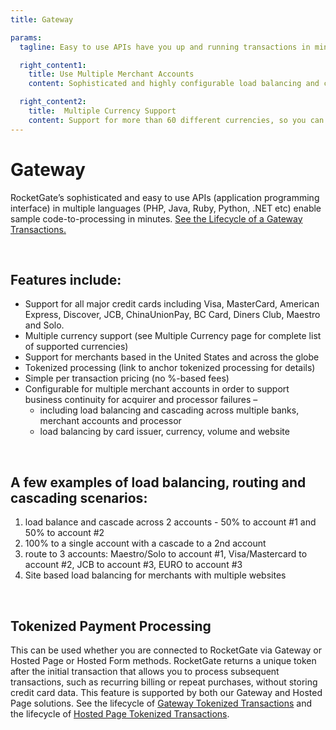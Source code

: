 ```yaml
---
title: Gateway

params:
  tagline: Easy to use APIs have you up and running transactions in minutes.

  right_content1:
    title: Use Multiple Merchant Accounts
    content: Sophisticated and highly configurable load balancing and cascading across multiple banks, merchant accounts, platforms, processors, card issuers, currencies, websites and more.

  right_content2:
    title:  Multiple Currency Support
    content: Support for more than 60 different currencies, so you can expand your business worldwide.  Supports multiple US-based and offshore banks.
---
```


# Gateway

RocketGate’s sophisticated and easy to use APIs (application programming interface) in multiple languages (PHP, Java, Ruby, Python, .NET etc) enable sample code-to-processing in minutes. [See the Lifecycle of a Gateway Transactions.](/images/files/gateway-init.png)

<br />
 
## Features include:

* Support for all major credit cards including Visa, MasterCard, American Express, Discover, JCB, ChinaUnionPay, BC Card, Diners Club, Maestro and Solo.  
* Multiple currency support (see Multiple Currency page for complete list of supported currencies) 
* Support for merchants based in the United States and across the globe
* Tokenized processing (link to anchor tokenized processing for details)
* Simple per transaction pricing (no %-based fees)
* Configurable for multiple merchant accounts in order to support business continuity for acquirer and processor failures – 
  * including load balancing and cascading across multiple banks, merchant accounts and processor
  * load balancing by card issuer, currency, volume and website

<br />
 
## A few examples of load balancing, routing and cascading scenarios:

1. load balance and cascade across 2 accounts - 50% to account #1 and 50% to account #2
1. 100% to a single account with a cascade to a 2nd account
1. route to 3 accounts:  Maestro/Solo to account #1, Visa/Mastercard to account #2, JCB to account #3, EURO to account #3
1. Site based load balancing for merchants with multiple websites

<br />
 
## Tokenized Payment Processing

This can be used whether you are connected to RocketGate via Gateway or Hosted Page or Hosted Form methods. RocketGate returns a unique token after the initial transaction that allows you to process subsequent transactions, such as recurring billing or repeat purchases, without storing credit card data. This feature is supported by both our Gateway and Hosted Page solutions. See the lifecycle of [Gateway Tokenized Transactions](/images/files/gateway-token.png) and the lifecycle of [Hosted Page Tokenized Transactions](/images/files/hosted-page-token.png).
